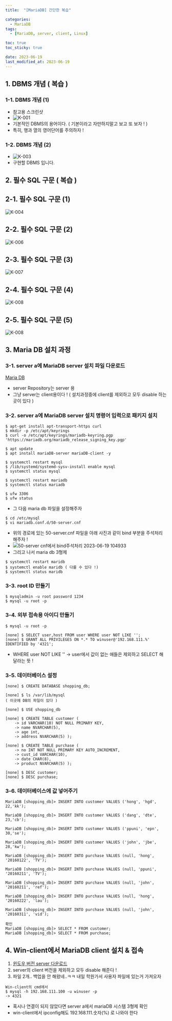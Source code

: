 ```yaml
---
title:  "[MariaDB] 간단한 복습" 

categories:
  - MariaDB
tags:
  - [MariaDB, server, client, Linux]

toc: true
toc_sticky: true

date: 2023-06-19
last_modified_at: 2023-06-19
---
```


## 1. DBMS 개념 ( 복습 )
### 1-1. DBMS 개념 (1)
- 참고용 스크린샷
- ![K-001](https://github.com/whalebee/Whalebee.github.io/assets/127908829/9eb27878-8eb4-4b1d-8269-b238cf8bf82d)
- 기본적인 DBMS의 용어이다. ( 기본이라고 자만하지말고 보고 또 보자 ! )
- 특히, 행과 열의 영어단어를 주의하자 !

### 1-2. DBMS 개념 (2)
- ![K-003](https://github.com/whalebee/Whalebee.github.io/assets/127908829/8f9c68e8-e6da-4f52-8182-f0f34457a75f)
- 구현할 DBMS 입니다.
## 2. 필수 SQL 구문 ( 복습 )
## 2-1. 필수 SQL 구문 (1)
![K-004](https://github.com/whalebee/Whalebee.github.io/assets/127908829/47551cfe-e197-4e75-b274-9a7fe31c7645)
## 2-2. 필수 SQL 구문 (2)
![K-006](https://github.com/whalebee/Whalebee.github.io/assets/127908829/c4dc2b2e-fa86-466a-8995-05d045e78181)
## 2-3. 필수 SQL 구문 (3)
![K-007](https://github.com/whalebee/Whalebee.github.io/assets/127908829/6eb8af72-9b10-46f0-b3d5-4c6ab4ac2d51)
## 2-4. 필수 SQL 구문 (4)
![K-008](https://github.com/whalebee/Whalebee.github.io/assets/127908829/1c8a912c-e363-48ac-98e8-58b4ec71fe3e)
## 2-5. 필수 SQL 구문 (5)
![K-008](https://github.com/whalebee/Whalebee.github.io/assets/127908829/3c360555-86d5-46e5-9006-b0ea973337ff)

## 3. Maria DB 설치 과정
### 3-1. server a에 MariaDB server 설치 파일 다운로드
[Maria DB](https://mariadb.org/download/?t=repo-config&d=20.04+%22focal%22&v=11.0&r_m=blendbyte)
- server Repository는 server 용
- 그냥 server는 client용이다 ! ( 설치과정중에 client를 제외하고 모두 disable 하는 곳이 있다 )

### 3-2. server a에 MariaDB server 설치 명령어 입력으로 패키지 설치
```
$ apt-get install apt-transport-https curl
$ mkdir -p /etc/apt/keyrings 
$ curl -o /etc/apt/keyrings/mariadb-keyring.pgp 'https://mariadb.org/mariadb_release_signing_key.pgp'

$ apt update 
$ apt install mariaDB-server mariaDB-client -y 

$ systemctl restart mysql 
$ /lib/systemd/systemd-sysv-install enable mysql 
$ systemctl status mysql

$ systemctl restart mariadb
$ systemctl status mariadb

$ ufw 3306 
$ ufw status
```

- 그 다음 maria db 파일을 설정해주자
```
$ cd /etc/mysql
$ vi mariadb.conf.d/50-server.cnf
```
- 위의 경로에 있는 50-server.cnf 파일을 아래 사진과 같이 bind 부분을 주석처리 해주자 !
- ![50-server cnf에서 bind주석처리 2023-06-19 104933](https://github.com/whalebee/Whalebee.github.io/assets/127908829/5903f190-a38e-48f7-8b78-6670971f2d12)
- 그리고 나서 maria db 3형제
```
$ systemctl restart maridb 
$ systemctl enable maridb ( 다를 수 있다 !)
$ systemctl status maridb
```



### 3-3. root ID 만들기
```
$ mysqladmin -u root password 1234 
$ mysql -u root -p
```

### 3-4. 외부 접속용 아이디 만들기
```
$ mysql -u root -p

[none] $ SELECT user,host FROM user WHERE user NOT LIKE ''; 
[none] $ GRANT ALL PRIVILEGES ON *.* TO winuser@'192.168.111.%' IDENTIFIED by '4321';
```
- WHERE user NOT LIKE '' -> user에서 값이 없는 애들은 제외하고 SELECT 해달라는 뜻 !

### 3-5. 데이터베이스 설정
```
[none] $ CREATE DATABASE shopping_db;

[none] $ ls /var/lib/mysql
( 이곳에 DB의 파일이 있다 )

[none] $ USE shopping_db

[none] $ CREATE TABLE customer (
    -> id VARCHAR(10) NOT NULL PRIMARY KEY,
    -> name NVARCHAR(5),
    -> age int,
    -> address NVARCHAR(5) );

[none] $ CREATE TABLE purchase (
    -> no INT NOT NULL PRIMARY KEY AUTO_INCREMENT,
    -> cust_id VARCHAR(10),
    -> date CHAR(8),
    -> product NVARCHAR(5) );

[none] $ DESC customer;
[none] $ DESC purchase;
```

### 3-6. 데이터베이스에 값 넣어주기
```
MariaDB [shopping_db]> INSERT INTO customer VALUES ('hong', 'hgd', 22,'kk');

MariaDB [shopping_db]> INSERT INTO customer VALUES ('dang', 'dte', 23,'cb');

MariaDB [shopping_db]> INSERT INTO customer VALUES ('ppuni', 'epn', 30,'se');

MariaDB [shopping_db]> INSERT INTO customer VALUES ('john', 'jbe', 28,'kw');

MariaDB [shopping_db]> INSERT INTO purchase VALUES (null, 'hong', '20160122', 'TV');

MariaDB [shopping_db]> INSERT INTO purchase VALUES (null, 'ppuni', '20160211', 'TV');

MariaDB [shopping_db]> INSERT INTO purchase VALUES (null, 'john', '20160211', 'ref');

MariaDB [shopping_db]> INSERT INTO purchase VALUES (null, 'hong', '20160222', 'lau');

MariaDB [shopping_db]> INSERT INTO purchase VALUES (null, 'john', '20160311', 'vid');

확인
MariaDB [shopping_db]> SELECT * FROM customer;
MariaDB [shopping_db]> SELECT * FROM purchase;
```



## 4. Win-client에서 MariaDB client 설치 & 접속 
1. [윈도우 버전 server 다운로드](https://mariadb.com/kb/en/mariadb-server-11-0-2/)
2. server의 client 버전을 제외하고 모두 disable 해준다 !
3. 파일 2개.. 백업을 안 해왔네..ㅋㅋ 내일 학원가서 사용자 파일에 있는거 가져오자
```
Win-client의 cmd에서
$ mysql -h 192.168.111.100 -u winuser -p
-> 4321
```
- 혹시나 연결이 되지 않았다면 server a에서 mariaDB 시스템 3형제 확인 
- win-client에서 ipconfig해도 192.168.111.숫자(%) 로 나와야 한다





